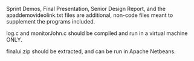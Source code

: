 Sprint Demos, Final Presentation, Senior Design Report, and the apaddemovideolink.txt files are additional, 
non-code files meant to supplement the programs included.

log.c and monitorJohn.c should be compiled and run in a virtual machine ONLY.

finalui.zip should be extracted, and can be run in Apache Netbeans.
